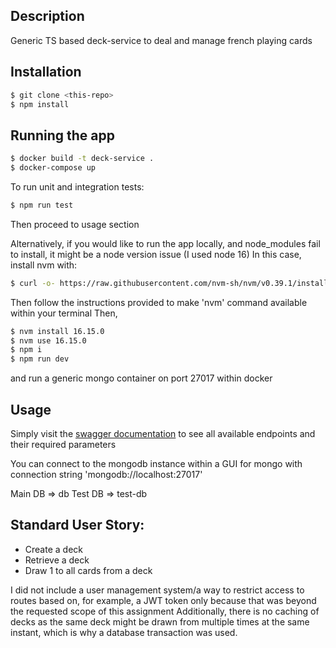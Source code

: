 ## Description

Generic TS based deck-service to deal and manage french playing cards

## Installation

```bash
$ git clone <this-repo>
$ npm install
```

## Running the app

```bash
$ docker build -t deck-service .
$ docker-compose up
```

To run unit and integration tests:

```bash
$ npm run test
```

Then proceed to usage section

Alternatively, if you would like to run the app locally, and node_modules fail to install, it might be a node version issue (I used node 16)
In this case, install nvm with:

```bash
$ curl -o- https://raw.githubusercontent.com/nvm-sh/nvm/v0.39.1/install.sh | bash
```

Then follow the instructions provided to make 'nvm' command available within your terminal
Then,

```bash
$ nvm install 16.15.0
$ nvm use 16.15.0
$ npm i
$ npm run dev
```

and run a generic mongo container on port 27017 within docker

## Usage

Simply visit the [swagger documentation](http://localhost:3000/documentation) to see all available endpoints and their required parameters

You can connect to the mongodb instance within a GUI for mongo with connection string 'mongodb://localhost:27017'

Main DB => db
Test DB => test-db

## Standard User Story:

- Create a deck
- Retrieve a deck
- Draw 1 to all cards from a deck

I did not include a user management system/a way to restrict access to routes based on, for example, a JWT token only because that was beyond the requested scope of this assignment
Additionally, there is no caching of decks as the same deck might be drawn from multiple times at the same instant, which is why a database transaction was used.
